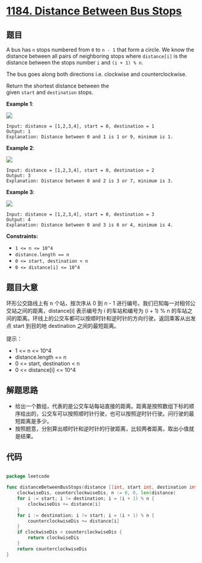 # [1184. Distance Between Bus Stops](https://leetcode.com/problems/distance-between-bus-stops/)

## 题目

A bus has `n` stops numbered from `0` to `n - 1` that form a circle. We know the distance between all pairs of neighboring stops where `distance[i]` is the distance between the stops number `i` and `(i + 1) % n`.

The bus goes along both directions i.e. clockwise and counterclockwise.

Return the shortest distance between the given `start` and `destination` stops.

**Example 1**:

![](https://assets.leetcode.com/uploads/2019/09/03/untitled-diagram-1.jpg)

    Input: distance = [1,2,3,4], start = 0, destination = 1
    Output: 1
    Explanation: Distance between 0 and 1 is 1 or 9, minimum is 1.

**Example 2**:

![](https://assets.leetcode.com/uploads/2019/09/03/untitled-diagram-1-1.jpg)

    Input: distance = [1,2,3,4], start = 0, destination = 2
    Output: 3
    Explanation: Distance between 0 and 2 is 3 or 7, minimum is 3.

**Example 3**:

![](https://assets.leetcode.com/uploads/2019/09/03/untitled-diagram-1-2.jpg)

    Input: distance = [1,2,3,4], start = 0, destination = 3
    Output: 4
    Explanation: Distance between 0 and 3 is 6 or 4, minimum is 4.

**Constraints:**

- `1 <= n <= 10^4`
- `distance.length == n`
- `0 <= start, destination < n`
- `0 <= distance[i] <= 10^4`


## 题目大意

环形公交路线上有 n 个站，按次序从 0 到 n - 1 进行编号。我们已知每一对相邻公交站之间的距离，distance[i] 表示编号为 i 的车站和编号为 (i + 1) % n 的车站之间的距离。环线上的公交车都可以按顺时针和逆时针的方向行驶。返回乘客从出发点 start 到目的地 destination 之间的最短距离。

提示：

- 1 <= n <= 10^4
- distance.length == n
- 0 <= start, destination < n
- 0 <= distance[i] <= 10^4


## 解题思路


- 给出一个数组，代表的是公交车站每站直接的距离。距离是按照数组下标的顺序给出的，公交车可以按照顺时针行驶，也可以按照逆时针行驶。问行驶的最短距离是多少。
- 按照题意，分别算出顺时针和逆时针的行驶距离，比较两者距离，取出小值就是结果。


## 代码

```go

package leetcode

func distanceBetweenBusStops(distance []int, start int, destination int) int {
	clockwiseDis, counterclockwiseDis, n := 0, 0, len(distance)
	for i := start; i != destination; i = (i + 1) % n {
		clockwiseDis += distance[i]
	}
	for i := destination; i != start; i = (i + 1) % n {
		counterclockwiseDis += distance[i]
	}
	if clockwiseDis < counterclockwiseDis {
		return clockwiseDis
	}
	return counterclockwiseDis
}

```